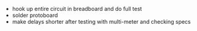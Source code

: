 * hook up entire circuit in breadboard and do full test
* solder protoboard
* make delays shorter after testing with multi-meter and checking specs